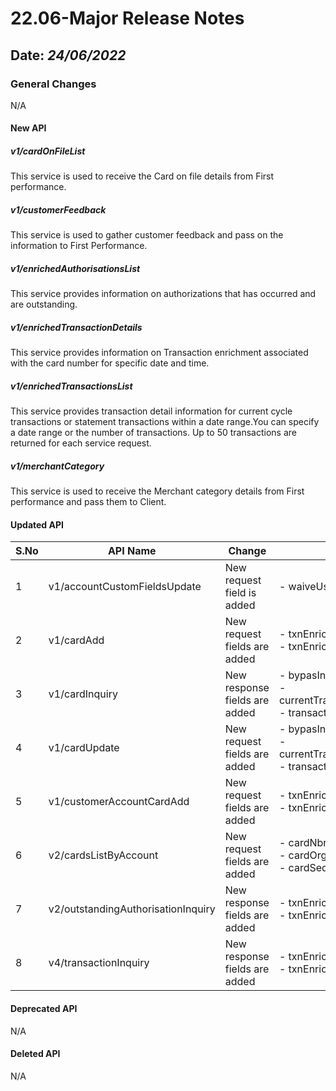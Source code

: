 # 22.06-Major Release Notes

## Date: *24/06/2022*

### General Changes

N/A

#### New API

##### *v1/cardOnFileList*

This service is used to receive the Card on file details from First performance.

##### *v1/customerFeedback*

This service is used to gather customer feedback and pass on the information to First Performance.

##### *v1/enrichedAuthorisationsList*

This service provides information on authorizations that has occurred and are outstanding.

##### *v1/enrichedTransactionDetails*

This service provides information on Transaction enrichment associated with the card number for specific date and time.

##### *v1/enrichedTransactionsList*

This service provides transaction detail information for current cycle transactions or statement transactions within a date range.You can specify a date range or the number of transactions. Up to 50 transactions are returned for each service request.

##### *v1/merchantCategory*

This service is used to receive the Merchant category details from First performance and pass them to Client.

#### Updated API  

| S.No   | API Name                           | Change                        | Fields                                                                                                  |
|--------|------------------------------------|-------------------------------|---------------------------------------------------------------------------------------------------------|
| 1      | v1/accountCustomFieldsUpdate       | New request field is added    | -   waiveUserFee2                                                                                       |
| 2      | v1/cardAdd                         | New request fields are added  | -   txnEnrichCof<br/>-   txnEnrichOptCurr                                                               |
| 3      | v1/cardInquiry                     | New response fields are added | -   bypasIntlFlbkTxn<br/>-   currentTransactionEnrichmentOption<br/>-   transactionEnrichmentCardOnFile |
| 4      | v1/cardUpdate                      | New request fields are added  | -   bypasIntlFlbkTxn<br/>-   currentTransactionEnrichmentOption<br/>-   transactionEnrichmentCardOnFile |
 | 5      | v1/customerAccountCardAdd          | New request fields are added  | -   txnEnrichCof<br/>-   txnEnrichmentOptCurr                                                           |
| 6      | v2/cardsListByAccount              | New request fields are added  | -   cardNbr<br/>-   cardOrg<br/>-   cardSeq                                                             |
| 7      | v2/outstandingAuthorisationInquiry | New response fields are added | -   txnEnrichDate<br/>-   txnEnrichCof                                                                  |
| 8      | v4/transactionInquiry              | New response fields are added | -   txnEnrichDate<br/>-   txnEnrichTime                                                                 |

#### Deprecated API

N/A

#### Deleted API  

N/A
